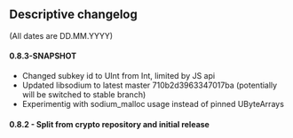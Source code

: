 ## Descriptive changelog
(All dates are DD.MM.YYYY)

#### 0.8.3-SNAPSHOT
- Changed subkey id to UInt from Int, limited by JS api
- Updated libsodium to latest master 710b2d3963347017ba (potentially will be switched to stable branch)
- Experimentig with sodium_malloc usage instead of pinned UByteArrays

#### 0.8.2 - Split from crypto repository and initial release

